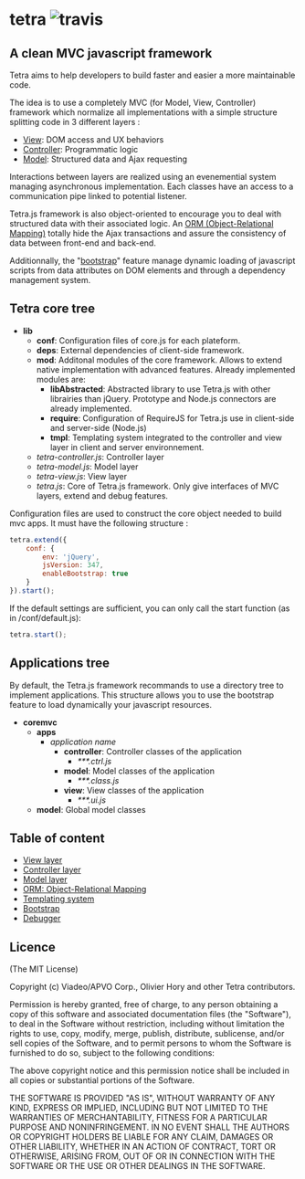 tetra ![travis](https://secure.travis-ci.org/ohory/tetra.png)  
=====

## A clean MVC javascript framework

Tetra aims to help developers to build faster and easier a more maintainable code.

The idea is to use a completely MVC (for Model, View, Controller) framework which normalize all implementations with a simple structure splitting code in 3 different layers :
   * [View](/ohory/tetra/wiki/View-layer): DOM access and UX behaviors 
   * [Controller](/ohory/tetra/wiki/Controller-layer): Programmatic logic
   * [Model](/ohory/tetra/wiki/Model-layer): Structured data and Ajax requesting
   
Interactions between layers are realized using an evenemential system managing asynchronous implementation. Each classes have an access to a communication pipe linked to potential listener.

Tetra.js framework is also object-oriented to encourage you to deal with structured data with their associated logic. An [ORM &#40;Object-Relational Mapping&#41;](/ohory/tetra/wiki/ORM:-Object-Relational-Mapping) totally hide the Ajax transactions and assure the consistency of data between front-end and back-end.

Additionnally, the "[bootstrap](/ohory/tetra/wiki/Bootstrap)" feature manage dynamic loading of javascript scripts from data attributes on DOM elements and through a dependency management system.

## Tetra core tree

   * **lib**
      * **conf**: Configuration files of core.js for each plateform.
      * **deps**: External dependencies of client-side framework.
      * **mod**: Additonal modules of the core framework. Allows to extend native implementation with advanced features. Already implemented modules are:
		 * **libAbstracted**: Abstracted library to use Tetra.js with other librairies than jQuery. Prototype and Node.js connectors are already implemented.
		 * **require**: Configuration of RequireJS for Tetra.js use in client-side and server-side (Node.js)
		 * **tmpl**: Templating system integrated to the controller and view layer in client and server environnement.
      * _tetra-controller.js_: Controller layer
	  * _tetra-model.js_: Model layer
	  * _tetra-view.js_: View layer
	  * _tetra.js_: Core of Tetra.js framework. Only give interfaces of MVC layers, extend and debug features.

Configuration files are used to construct the core object needed to build mvc apps. It must have the following structure :

```js
tetra.extend({
	conf: {
		env: 'jQuery',
		jsVersion: 347,
		enableBootstrap: true
	}
}).start();
```

If the default settings are sufficient, you can only call the start function (as in /conf/default.js):

```js
tetra.start();
```

## Applications tree
By default, the Tetra.js framework recommands to use a directory tree to implement applications. This structure allows you to use the bootstrap feature to load dynamically your javascript resources.

   * **coremvc**
      * **apps**
		 * _application name_
		    * **controller**: Controller classes of the application
			   * _***.ctrl.js_
		    * **model**: Model classes of the application
			   * _***.class.js_
		    * **view**: View classes of the application
			   * _***.ui.js_
      * **model**: Global model classes

## Table of content
   * [View layer](/ohory/tetra/wiki/View-layer)
   * [Controller layer](/ohory/tetra/wiki/Controller-layer)
   * [Model layer](/ohory/tetra/wiki/Model-layer)
   * [ORM: Object-Relational Mapping](/ohory/tetra/wiki/ORM:-Object-Relational-Mapping)
   * [Templating system](/ohory/tetra/wiki/Templating-system)
   * [Bootstrap](/ohory/tetra/wiki/Bootstrap)
   * [Debugger](/ohory/tetra/wiki/Debugger)
	  
## Licence
(The MIT License)

Copyright (c) Viadeo/APVO Corp., Olivier Hory and other Tetra contributors.

Permission is hereby granted, free of charge, to any person obtaining a
copy of this software and associated documentation files (the
"Software"), to deal in the Software without restriction, including
without limitation the rights to use, copy, modify, merge, publish,
distribute, sublicense, and/or sell copies of the Software, and to permit
persons to whom the Software is furnished to do so, subject to the
following conditions:

The above copyright notice and this permission notice shall be included
in all copies or substantial portions of the Software.

THE SOFTWARE IS PROVIDED "AS IS", WITHOUT WARRANTY OF ANY KIND, EXPRESS
OR IMPLIED, INCLUDING BUT NOT LIMITED TO THE WARRANTIES OF
MERCHANTABILITY, FITNESS FOR A PARTICULAR PURPOSE AND NONINFRINGEMENT. IN
NO EVENT SHALL THE AUTHORS OR COPYRIGHT HOLDERS BE LIABLE FOR ANY CLAIM,
DAMAGES OR OTHER LIABILITY, WHETHER IN AN ACTION OF CONTRACT, TORT OR
OTHERWISE, ARISING FROM, OUT OF OR IN CONNECTION WITH THE SOFTWARE OR THE
USE OR OTHER DEALINGS IN THE SOFTWARE.